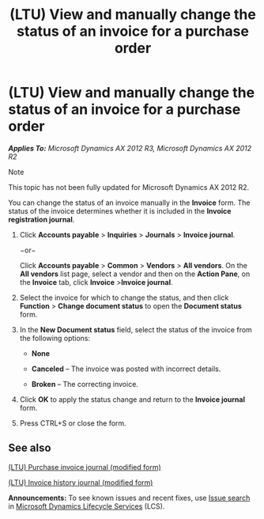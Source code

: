 ﻿---
title: (LTU) View and manually change the status of an invoice for a purchase order
TOCTitle: (LTU) View and manually change the status of an invoice for a purchase order
ms:assetid: 72a5b6be-2375-4607-baf3-769a457ed638
ms:mtpsurl: https://technet.microsoft.com/en-us/library/JJ665122(v=AX.60)
ms:contentKeyID: 49386703
ms.date: 04/18/2014
mtps_version: v=AX.60
---

# (LTU) View and manually change the status of an invoice for a purchase order 


_**Applies To:** Microsoft Dynamics AX 2012 R3, Microsoft Dynamics AX 2012 R2_


> [!NOTE]
> <P>This topic has not been fully updated for Microsoft Dynamics AX 2012 R2.</P>



You can change the status of an invoice manually in the **Invoice** form. The status of the invoice determines whether it is included in the **Invoice registration journal**.

1.  Click **Accounts payable** \> **Inquiries** \> **Journals** \> **Invoice journal**.
    
    −or−
    
    Click **Accounts payable** \> **Common** \> **Vendors** \> **All vendors**. On the **All vendors** list page, select a vendor and then on the **Action Pane**, on the **Invoice** tab, click **Invoice** \>**Invoice journal**.

2.  Select the invoice for which to change the status, and then click **Function** \> **Change document status** to open the **Document status** form.

3.  In the **New Document status** field, select the status of the invoice from the following options:
    
      - **None**
    
      - **Canceled** – The invoice was posted with incorrect details.
    
      - **Broken** – The correcting invoice.

4.  Click **OK** to apply the status change and return to the **Invoice journal** form.

5.  Press CTRL+S or close the form.

## See also

[(LTU) Purchase invoice journal (modified form)](https://technet.microsoft.com/en-us/library/jj665048\(v=ax.60\))

[(LTU) Invoice history journal (modified form)](https://technet.microsoft.com/en-us/library/jj665178\(v=ax.60\))

  
**Announcements:** To see known issues and recent fixes, use [Issue search](http://go.microsoft.com/fwlink/?linkid=389258) in [Microsoft Dynamics Lifecycle Services](http://go.microsoft.com/fwlink/?linkid=306505) (LCS).

